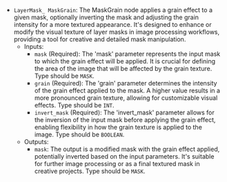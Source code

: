 - `LayerMask_ MaskGrain`: The MaskGrain node applies a grain effect to a given mask, optionally inverting the mask and adjusting the grain intensity for a more textured appearance. It's designed to enhance or modify the visual texture of layer masks in image processing workflows, providing a tool for creative and detailed mask manipulation.
    - Inputs:
        - `mask` (Required): The 'mask' parameter represents the input mask to which the grain effect will be applied. It is crucial for defining the area of the image that will be affected by the grain texture. Type should be `MASK`.
        - `grain` (Required): The 'grain' parameter determines the intensity of the grain effect applied to the mask. A higher value results in a more pronounced grain texture, allowing for customizable visual effects. Type should be `INT`.
        - `invert_mask` (Required): The 'invert_mask' parameter allows for the inversion of the input mask before applying the grain effect, enabling flexibility in how the grain texture is applied to the image. Type should be `BOOLEAN`.
    - Outputs:
        - `mask`: The output is a modified mask with the grain effect applied, potentially inverted based on the input parameters. It's suitable for further image processing or as a final textured mask in creative projects. Type should be `MASK`.
